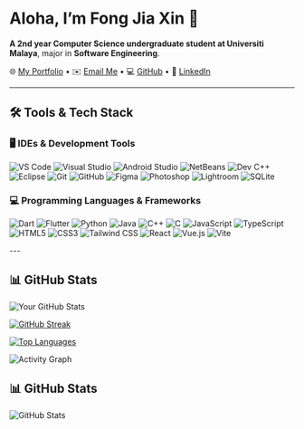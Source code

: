 # Aloha, I’m Fong Jia Xin 👋
**A 2nd year Computer Science undergraduate student at Universiti Malaya**, major in **Software Engineering**. 

🌐 [My Portfolio](https://bento.me/jiaxin1017) • ✉️ [Email Me](mailto:jxfong357@gmail.com) • 💻 [GitHub](https://github.com/JxFong1017) • 🔗 [LinkedIn](https://www.linkedin.com/in/jiaxin1017)

---

## 🛠️ Tools & Tech Stack

### 🖥️ IDEs & Development Tools
<p align="left">
  <img src="https://img.shields.io/badge/VS_Code-007ACC?logo=visual-studio-code&logoColor=white" alt="VS Code">
  <img src="https://img.shields.io/badge/Visual_Studio-5C2D91?logo=visual-studio&logoColor=white" alt="Visual Studio">
  <img src="https://img.shields.io/badge/Android_Studio-3DDC84?logo=android-studio&logoColor=white" alt="Android Studio">
  <img src="https://img.shields.io/badge/NetBeans-1B6AC6?logo=apache-netbeans-ide&logoColor=white" alt="NetBeans">
  <img src="https://img.shields.io/badge/Dev_C++-000000?logo=cplusplus&logoColor=white" alt="Dev C++">
  <img src="https://img.shields.io/badge/Eclipse-2C2255?logo=eclipse&logoColor=white" alt="Eclipse">
  <img src="https://img.shields.io/badge/Git-F05032?logo=git&logoColor=white" alt="Git">
  <img src="https://img.shields.io/badge/GitHub-181717?logo=github&logoColor=white" alt="GitHub">
  <img src="https://img.shields.io/badge/Figma-F24E1E?logo=figma&logoColor=white" alt="Figma">
  <img src="https://img.shields.io/badge/Adobe_Photoshop-31A8FF?logo=adobe-photoshop&logoColor=white" alt="Photoshop">
  <img src="https://img.shields.io/badge/Adobe_Lightroom-31A8FF?logo=adobe-lightroom&logoColor=white" alt="Lightroom">
  <img src="https://img.shields.io/badge/SQLite-003B57?logo=sqlite&logoColor=white" alt="SQLite">
</p>

### 💻 Programming Languages & Frameworks
<p align="left">
  <img src="https://img.shields.io/badge/Dart-0175C2?logo=dart&logoColor=white" alt="Dart">
  <img src="https://img.shields.io/badge/Flutter-02569B?logo=flutter&logoColor=white" alt="Flutter">
  <img src="https://img.shields.io/badge/Python-3776AB?logo=python&logoColor=white" alt="Python">
  <img src="https://img.shields.io/badge/Java-007396?logo=java&logoColor=white" alt="Java">
  <img src="https://img.shields.io/badge/C++-00599C?logo=cplusplus&logoColor=white" alt="C++">
  <img src="https://img.shields.io/badge/C-A8B9CC?logo=c&logoColor=black" alt="C">
  <img src="https://img.shields.io/badge/JavaScript-F7DF1E?logo=javascript&logoColor=black" alt="JavaScript">
  <img src="https://img.shields.io/badge/TypeScript-3178C6?logo=typescript&logoColor=white" alt="TypeScript">
  <img src="https://img.shields.io/badge/HTML5-E34F26?logo=html5&logoColor=white" alt="HTML5">
  <img src="https://img.shields.io/badge/CSS3-1572B6?logo=css3&logoColor=white" alt="CSS3">
  <img src="https://img.shields.io/badge/Tailwind_CSS-06B6D4?logo=tailwind-css&logoColor=white" alt="Tailwind CSS">
  <img src="https://img.shields.io/badge/React-61DAFB?logo=react&logoColor=black" alt="React">
  <img src="https://img.shields.io/badge/Vue.js-4FC08D?logo=vue.js&logoColor=white" alt="Vue.js">
  <img src="https://img.shields.io/badge/Vite-646CFF?logo=vite&logoColor=white" alt="Vite">
</p>
---

## 📊 GitHub Stats

<!-- GitHub Stats Card -->
![Your GitHub Stats](https://github-readme-stats.vercel.app/api?username=JxFong1017&show_icons=true&theme=radical&hide_border=true)

<!-- Streak Stats -->
[![GitHub Streak](https://streak-stats.demolab.com/?user=JxFong1017&theme=radical&hide_border=true)](https://git.io/streak-stats)

<!-- Most Used Languages -->
[![Top Languages](https://github-readme-stats.vercel.app/api/top-langs/?username=JxFong1017&layout=compact&theme=radical&hide_border=true)](https://github.com/anuraghazra/github-readme-stats)

<!-- Activity Graph -->
![Activity Graph](https://github-readme-activity-graph.vercel.app/graph?username=JxFong1017&theme=github-compact)

## 📊 GitHub Stats  
![GitHub Stats](https://github-readme-stats.vercel.app/api?username=JxFong1017&show_icons=true&theme=radical&hide_border=true)  

